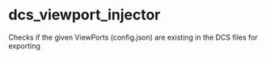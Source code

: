 # dcs_viewport_injector
Checks if the given ViewPorts (config.json) are existing in the DCS files for exporting
